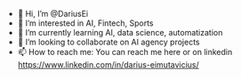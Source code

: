 - 👋 Hi, I’m @DariusEi
- 👀 I’m interested in AI, Fintech, Sports
- 🌱 I’m currently learning AI, data science, automatization
- 💞️ I’m looking to collaborate on AI agency projects 
- 📫 How to reach me: You can reach me here or on linkedin https://www.linkedin.com/in/darius-eimutavicius/
<!---
DariusEi/DariusEi is a ✨ special ✨ repository because its `README.md` (this file) appears on your GitHub profile.
You can click the Preview link to take a look at your changes.
--->
